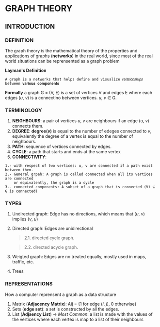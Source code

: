 # GRAPH THEORY

## INTRODUCTION

### DEFINITION

The graph theory is the mathematical theory of the properties and applications of graphs (**networks**) in the
real world, since most of the real world situations can be reprensented as a graph problem

**Layman's Definition**
```
A graph is a networks that helps define and visualize 𝑟𝑒𝑙𝑎𝑡𝑖𝑜𝑛𝑠ℎ𝑖𝑝𝑠 between 𝐯𝐚𝐫𝐢𝐨𝐮𝐬 𝐜𝐨𝐦𝐩𝐨𝐧𝐞𝐧𝐭𝐬
```

**Formally** a graph G = (V, E) is a set of vertices V and edges
E where each edges (*u*, *v*) is a connectino between vertices.
*u*, *v* ∈ G.

### TERMINOLOGY

1. **NEIGHBOURS**: a pair of vertices *u*, *v* are neighbours if an edge (*u*, *v*) connects them.
2. **DEGREE**: **degree(*v*)** is equal to the number of edeges connected to *v*, equivalently the
   degree of a vertex is equal to the number of neighbours.
3. **PATH**: sequence of vertices connected by edges.
3. **CYCLE**: a path that starts and ends at the same vertex
4. **CONNECTIVITY**:
```
1.- with respect of two vertices: u, v are connected if a path exist between them.
2.- General grpah: A graph is called connected when all its vertices are connected
	or equivalently, the graph is a cycle
3.- connected components: A subset of a graph that is connected (Vi ⊆ G is connected)
```

### TYPES

1. Undirected graph: Edge has no directions, which means that (*u*, *v*) implies (*v*, *u*)
2. Directed graph: Edges are unidirectional

	> 2.1. directed cycle graph.

	> 2.2. directed acycle graph.

3. Weigted graph: Edges are no treated equally, mostly used in maps, traffic, etc.
4. Trees

### REPRESENTATIONS

How a computer reprensent a graph as a data structure

1. Matrix (**Adjacency Matrix**):
	Aij = {1 for edge (*i*, *j*), 0 otherwise}
2. Sets (**edge set**):
	a set is constructed by all the edges.
3. List (**Adjaency List**) -> _Most Common_:
	a list is made with the values of the vertices where each vertex is map to a list of
	their neighbours
